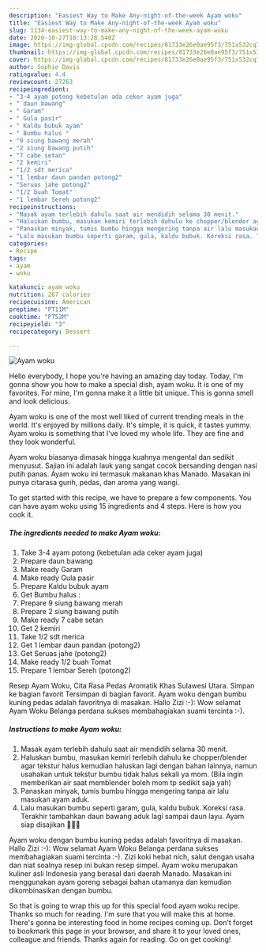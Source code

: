 ```yaml
---
description: "Easiest Way to Make Any-night-of-the-week Ayam woku"
title: "Easiest Way to Make Any-night-of-the-week Ayam woku"
slug: 1134-easiest-way-to-make-any-night-of-the-week-ayam-woku
date: 2020-10-27T10:13:28.540Z
image: https://img-global.cpcdn.com/recipes/81733e26e0ae95f3/751x532cq70/ayam-woku-foto-resep-utama.jpg
thumbnail: https://img-global.cpcdn.com/recipes/81733e26e0ae95f3/751x532cq70/ayam-woku-foto-resep-utama.jpg
cover: https://img-global.cpcdn.com/recipes/81733e26e0ae95f3/751x532cq70/ayam-woku-foto-resep-utama.jpg
author: Sophie Davis
ratingvalue: 4.4
reviewcount: 27263
recipeingredient:
- "3-4 ayam potong kebetulan ada ceker ayam juga"
- " daun bawang"
- " Garam"
- " Gula pasir"
- " Kaldu bubuk ayam"
- " Bumbu halus "
- "9 siung bawang merah"
- "2 siung bawang putih"
- "7 cabe setan"
- "2 kemiri"
- "1/2 sdt merica"
- "1 lembar daun pandan potong2"
- "Seruas jahe potong2"
- "1/2 buah Tomat"
- "1 lembar Sereh potong2"
recipeinstructions:
- "Masak ayam terlebih dahulu saat air mendidih selama 30 menit."
- "Haluskan bumbu, masukan kemiri terlebih dahulu ke chopper/blender agar tekstur halus kemudian haluskan lagi dengan bahan lainnya, namun usahakan untuk tekstur bumbu tidak halus sekali ya mom. (Bila ingin memberikan air saat memblender boleh mom tp sedikit saja yah)"
- "Panaskan minyak, tumis bumbu hingga mengering tanpa air lalu masukan ayam aduk."
- "Lalu masukan bumbu seperti garam, gula, kaldu bubuk. Koreksi rasa. Terakhir tambahkan daun bawang aduk lagi sampai daun layu. Ayam siap disajikan 👩‍🍳😍"
categories:
- Recipe
tags:
- ayam
- woku

katakunci: ayam woku 
nutrition: 267 calories
recipecuisine: American
preptime: "PT11M"
cooktime: "PT52M"
recipeyield: "3"
recipecategory: Dessert

---
```



![Ayam woku](https://img-global.cpcdn.com/recipes/81733e26e0ae95f3/751x532cq70/ayam-woku-foto-resep-utama.jpg)

Hello everybody, I hope you're having an amazing day today. Today, I'm gonna show you how to make a special dish, ayam woku. It is one of my favorites. For mine, I'm gonna make it a little bit unique. This is gonna smell and look delicious.

Ayam woku is one of the most well liked of current trending meals in the world. It's enjoyed by millions daily. It's simple, it is quick, it tastes yummy. Ayam woku is something that I've loved my whole life. They are fine and they look wonderful.

Ayam woku biasanya dimasak hingga kuahnya mengental dan sedikit menyusut. Sajian ini adalah lauk yang sangat cocok bersanding dengan nasi putih panas. Ayam woku ini termasuk makanan khas Manado. Masakan ini punya citarasa gurih, pedas, dan aroma yang wangi.


To get started with this recipe, we have to prepare a few components. You can have ayam woku using 15 ingredients and 4 steps. Here is how you cook it.

<!--inarticleads1-->

##### The ingredients needed to make Ayam woku:

1. Take 3-4 ayam potong (kebetulan ada ceker ayam juga)
1. Prepare  daun bawang
1. Make ready  Garam
1. Make ready  Gula pasir
1. Prepare  Kaldu bubuk ayam
1. Get  Bumbu halus :
1. Prepare 9 siung bawang merah
1. Prepare 2 siung bawang putih
1. Make ready 7 cabe setan
1. Get 2 kemiri
1. Take 1/2 sdt merica
1. Get 1 lembar daun pandan (potong2)
1. Get Seruas jahe (potong2)
1. Make ready 1/2 buah Tomat
1. Prepare 1 lembar Sereh (potong2)


Resep Ayam Woku, Cita Rasa Pedas Aromatik Khas Sulawesi Utara. Simpan ke bagian favorit Tersimpan di bagian favorit. Ayam woku dengan bumbu kuning pedas adalah favoritnya di masakan. Hallo Zizi :-): Wow selamat Ayam Woku Belanga perdana sukses membahagiakan suami tercinta :-). 

<!--inarticleads2-->

##### Instructions to make Ayam woku:

1. Masak ayam terlebih dahulu saat air mendidih selama 30 menit.
1. Haluskan bumbu, masukan kemiri terlebih dahulu ke chopper/blender agar tekstur halus kemudian haluskan lagi dengan bahan lainnya, namun usahakan untuk tekstur bumbu tidak halus sekali ya mom. (Bila ingin memberikan air saat memblender boleh mom tp sedikit saja yah)
1. Panaskan minyak, tumis bumbu hingga mengering tanpa air lalu masukan ayam aduk.
1. Lalu masukan bumbu seperti garam, gula, kaldu bubuk. Koreksi rasa. Terakhir tambahkan daun bawang aduk lagi sampai daun layu. Ayam siap disajikan 👩‍🍳😍


Ayam woku dengan bumbu kuning pedas adalah favoritnya di masakan. Hallo Zizi :-): Wow selamat Ayam Woku Belanga perdana sukses membahagiakan suami tercinta :-). Zizi koki hebat nich, salut dengan usaha dan niat soalnya resep ini bukan resep simpel. Ayam woku merupakan kuliner asli Indonesia yang berasal dari daerah Manado. Masakan ini menggunakan ayam goreng sebagai bahan utamanya dan kemudian dikombinasikan dengan bumbu. 

So that is going to wrap this up for this special food ayam woku recipe. Thanks so much for reading. I'm sure that you will make this at home. There's gonna be interesting food in home recipes coming up. Don't forget to bookmark this page in your browser, and share it to your loved ones, colleague and friends. Thanks again for reading. Go on get cooking!
